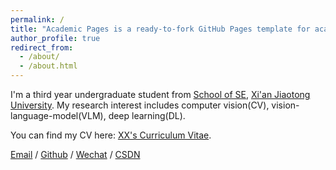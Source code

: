 ```yaml
---
permalink: /
title: "Academic Pages is a ready-to-fork GitHub Pages template for academic personal websites"
author_profile: true
redirect_from: 
  - /about/
  - /about.html
---
```


I'm a third year undergraduate student from [School of SE](https://se.xjtu.edu.cn/), [Xi'an Jiaotong University](https://www.xjtu.edu.cn/). My research interest includes computer vision(CV), vision-language-model(VLM), deep learning(DL).


You can find my CV here: [XX's Curriculum Vitae](../assets/Curriculum_Vitae.pdf).

[Email](2221410234@stu.xjtu.edu.cn) / [Github](https://github.com/newkedaduck) / [Wechat](../images/wechat.jpg) / [CSDN]()
